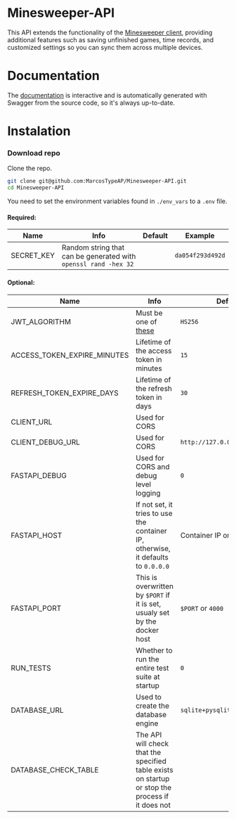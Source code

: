 # Minesweeper-API

This API extends the functionality of the [Minesweeper client](https://github.com/MarcosTypeAP/Minesweeper-Client/tree/main), providing additional features such as saving unfinished games, time records, and customized settings so you can sync them across multiple devices.

# Documentation

The [documentation](https://minesweeper-api-production.up.railway.app/docs) is interactive and is automatically generated with Swagger from the source code, so it's always up-to-date.

# Instalation

### Download repo

Clone the repo.

```bash
git clone git@github.com:MarcosTypeAP/Minesweeper-API.git
cd Minesweeper-API
```

You need to set the environment variables found in `./env_vars` to a `.env` file.

#### Required:

| Name | Info | Default | Example |
|---|---|---|---|
| SECRET_KEY | Random string that can be generated with `openssl rand -hex 32` || `da054f293d492d` |

#### Optional:

| Name | Info | Default | Example |
|---|---|---|---|
| JWT_ALGORITHM | Must be one of [these](https://python-jose.readthedocs.io/en/latest/jws) | `HS256` | `HS256` |
| ACCESS_TOKEN_EXPIRE_MINUTES | Lifetime of the access token in minutes | `15` | `10` |
| REFRESH_TOKEN_EXPIRE_DAYS | Lifetime of the refresh token in days | `30` | `15` |
| CLIENT_URL | Used for CORS || `https://example.client` |
| CLIENT_DEBUG_URL | Used for CORS | `http://127.0.0.1:3000` | `http://localhost:3000` |
| FASTAPI_DEBUG | Used for CORS and debug level logging | `0` | `1` |
| FASTAPI_HOST | If not set, it tries to use the container IP, otherwise, it defaults to `0.0.0.0` | Container IP or `0.0.0.0` | `127.0.0.1` |
| FASTAPI_PORT | This is overwritten by `$PORT` if it is set, usualy set by the docker host | `$PORT` or `4000` | `4000` |
| RUN_TESTS | Whether to run the entire test suite at startup | `0` | `1` |
| DATABASE_URL | Used to create the database engine | `sqlite+pysqlite:///:memory:` | `sqlite+pysqlite:///db/dev.db` |
| DATABASE_CHECK_TABLE | The API will check that the specified table exists on startup or stop the process if it does not || `users` |
